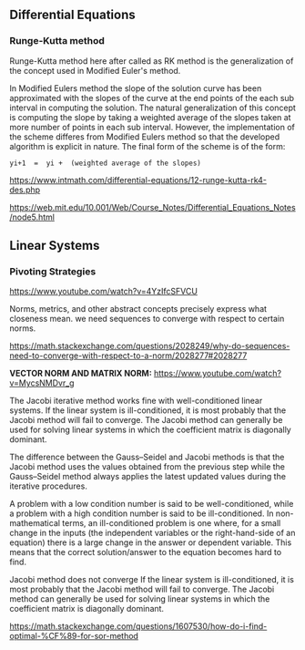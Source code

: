 ## Differential Equations

### Runge-Kutta method

Runge-Kutta method here after called as RK method is the generalization of the concept used in Modified Euler's method.

In Modified Eulers method the slope of the solution curve has been approximated with the slopes of the curve at the end points of the each sub interval in computing the solution. The natural generalization of this concept is computing the slope by taking a weighted average of the slopes taken at more number of points in each sub interval. However, the implementation of the scheme differes from Modified Eulers method so that the developed algorithm is explicit in nature. The final form of the scheme is of the form:

```
yi+1  =  yi +  (weighted average of the slopes)
```

https://www.intmath.com/differential-equations/12-runge-kutta-rk4-des.php

https://web.mit.edu/10.001/Web/Course_Notes/Differential_Equations_Notes/node5.html

## Linear Systems

### Pivoting Strategies

https://www.youtube.com/watch?v=4YzIfcSFVCU

Norms, metrics, and other abstract concepts precisely express what closeness mean. we need sequences to converge with respect to certain norms.

https://math.stackexchange.com/questions/2028249/why-do-sequences-need-to-converge-with-respect-to-a-norm/2028277#2028277

**VECTOR NORM AND MATRIX NORM:** https://www.youtube.com/watch?v=MycsNMDvr_g

The Jacobi iterative method works fine with well-conditioned linear systems. If the linear system is ill-conditioned, it is most probably that the Jacobi method will fail to converge.
The Jacobi method can generally be used for solving linear systems in which the coefficient matrix is diagonally dominant.

The difference between the Gauss–Seidel and Jacobi methods is that the Jacobi method uses the values obtained from the previous step while the Gauss–Seidel method always applies the latest updated values during the iterative procedures.

A problem with a low condition number is said to be well-conditioned, while a problem with a high condition number is said to be ill-conditioned. In non-mathematical terms, an ill-conditioned problem is one where, for a small change in the inputs (the independent variables or the right-hand-side of an equation) there is a large change in the answer or dependent variable. This means that the correct solution/answer to the equation becomes hard to find.

Jacobi method does not converge
If the linear system is ill-conditioned, it is most probably that the Jacobi method will fail to converge. The Jacobi method can generally be used for solving linear systems in which the coefficient matrix is diagonally dominant.

https://math.stackexchange.com/questions/1607530/how-do-i-find-optimal-%CF%89-for-sor-method
